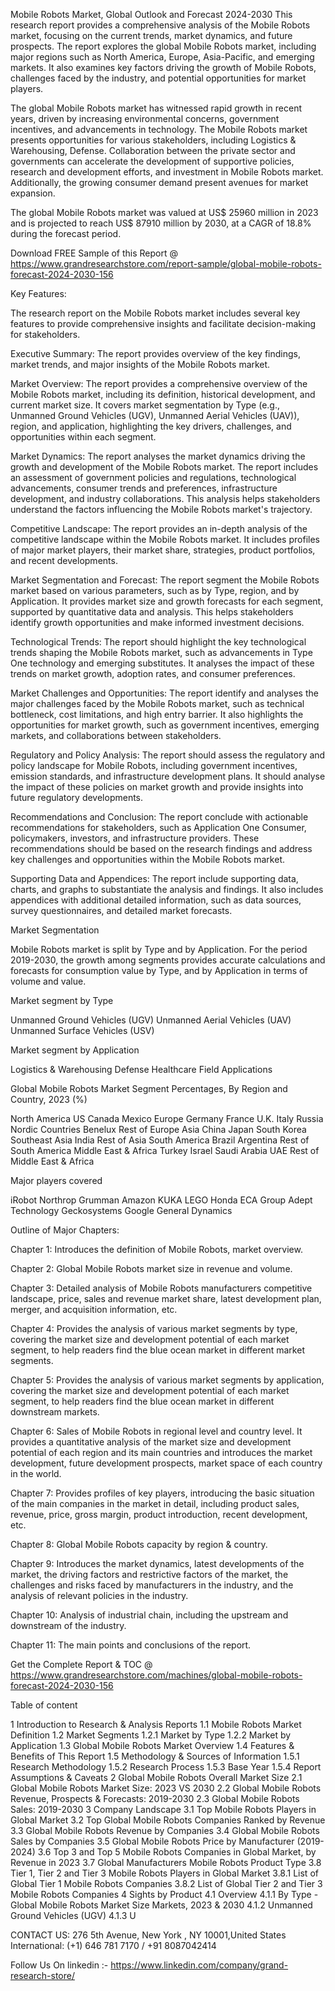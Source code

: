 Mobile Robots Market, Global Outlook and Forecast 2024-2030
This research report provides a comprehensive analysis of the Mobile Robots market, focusing on the current trends, market dynamics, and future prospects. The report explores the global Mobile Robots market, including major regions such as North America, Europe, Asia-Pacific, and emerging markets. It also examines key factors driving the growth of Mobile Robots, challenges faced by the industry, and potential opportunities for market players.

The global Mobile Robots market has witnessed rapid growth in recent years, driven by increasing environmental concerns, government incentives, and advancements in technology. The Mobile Robots market presents opportunities for various stakeholders, including Logistics & Warehousing, Defense. Collaboration between the private sector and governments can accelerate the development of supportive policies, research and development efforts, and investment in Mobile Robots market. Additionally, the growing consumer demand present avenues for market expansion.

The global Mobile Robots market was valued at US$ 25960 million in 2023 and is projected to reach US$ 87910 million by 2030, at a CAGR of 18.8% during the forecast period.

Download FREE Sample of this Report @ https://www.grandresearchstore.com/report-sample/global-mobile-robots-forecast-2024-2030-156


Key Features:

The research report on the Mobile Robots market includes several key features to provide comprehensive insights and facilitate decision-making for stakeholders.

Executive Summary: The report provides overview of the key findings, market trends, and major insights of the Mobile Robots market.

Market Overview: The report provides a comprehensive overview of the Mobile Robots market, including its definition, historical development, and current market size. It covers market segmentation by Type (e.g., Unmanned Ground Vehicles (UGV), Unmanned Aerial Vehicles (UAV)), region, and application, highlighting the key drivers, challenges, and opportunities within each segment.

Market Dynamics: The report analyses the market dynamics driving the growth and development of the Mobile Robots market. The report includes an assessment of government policies and regulations, technological advancements, consumer trends and preferences, infrastructure development, and industry collaborations. This analysis helps stakeholders understand the factors influencing the Mobile Robots market's trajectory.

Competitive Landscape: The report provides an in-depth analysis of the competitive landscape within the Mobile Robots market. It includes profiles of major market players, their market share, strategies, product portfolios, and recent developments.

Market Segmentation and Forecast: The report segment the Mobile Robots market based on various parameters, such as by Type, region, and by Application. It provides market size and growth forecasts for each segment, supported by quantitative data and analysis. This helps stakeholders identify growth opportunities and make informed investment decisions.

Technological Trends: The report should highlight the key technological trends shaping the Mobile Robots market, such as advancements in Type One technology and emerging substitutes. It analyses the impact of these trends on market growth, adoption rates, and consumer preferences.

Market Challenges and Opportunities: The report identify and analyses the major challenges faced by the Mobile Robots market, such as technical bottleneck, cost limitations, and high entry barrier. It also highlights the opportunities for market growth, such as government incentives, emerging markets, and collaborations between stakeholders.

Regulatory and Policy Analysis: The report should assess the regulatory and policy landscape for Mobile Robots, including government incentives, emission standards, and infrastructure development plans. It should analyse the impact of these policies on market growth and provide insights into future regulatory developments.

Recommendations and Conclusion: The report conclude with actionable recommendations for stakeholders, such as Application One Consumer, policymakers, investors, and infrastructure providers. These recommendations should be based on the research findings and address key challenges and opportunities within the Mobile Robots market.

Supporting Data and Appendices: The report include supporting data, charts, and graphs to substantiate the analysis and findings. It also includes appendices with additional detailed information, such as data sources, survey questionnaires, and detailed market forecasts.

Market Segmentation

Mobile Robots market is split by Type and by Application. For the period 2019-2030, the growth among segments provides accurate calculations and forecasts for consumption value by Type, and by Application in terms of volume and value.



Market segment by Type



Unmanned Ground Vehicles (UGV)
Unmanned Aerial Vehicles (UAV)
Unmanned Surface Vehicles (USV)


Market segment by Application



Logistics & Warehousing
Defense
Healthcare
Field Applications


Global Mobile Robots Market Segment Percentages, By Region and Country, 2023 (%)



North America
US
Canada
Mexico
Europe
Germany
France
U.K.
Italy
Russia
Nordic Countries
Benelux
Rest of Europe
Asia
China
Japan
South Korea
Southeast Asia
India
Rest of Asia
South America
Brazil
Argentina
Rest of South America
Middle East & Africa
Turkey
Israel
Saudi Arabia
UAE
Rest of Middle East & Africa


Major players covered



iRobot
Northrop Grumman
Amazon
KUKA
LEGO
Honda
ECA Group
Adept Technology
Geckosystems
Google
General Dynamics


Outline of Major Chapters:

Chapter 1: Introduces the definition of Mobile Robots, market overview.

Chapter 2: Global Mobile Robots market size in revenue and volume.

Chapter 3: Detailed analysis of Mobile Robots manufacturers competitive landscape, price, sales and revenue market share, latest development plan, merger, and acquisition information, etc.

Chapter 4: Provides the analysis of various market segments by type, covering the market size and development potential of each market segment, to help readers find the blue ocean market in different market segments.

Chapter 5: Provides the analysis of various market segments by application, covering the market size and development potential of each market segment, to help readers find the blue ocean market in different downstream markets.

Chapter 6: Sales of Mobile Robots in regional level and country level. It provides a quantitative analysis of the market size and development potential of each region and its main countries and introduces the market development, future development prospects, market space of each country in the world.

Chapter 7: Provides profiles of key players, introducing the basic situation of the main companies in the market in detail, including product sales, revenue, price, gross margin, product introduction, recent development, etc.

Chapter 8: Global Mobile Robots capacity by region & country.

Chapter 9: Introduces the market dynamics, latest developments of the market, the driving factors and restrictive factors of the market, the challenges and risks faced by manufacturers in the industry, and the analysis of relevant policies in the industry.

Chapter 10: Analysis of industrial chain, including the upstream and downstream of the industry.

Chapter 11: The main points and conclusions of the report.

Get the Complete Report & TOC @ https://www.grandresearchstore.com/machines/global-mobile-robots-forecast-2024-2030-156

Table of content

1 Introduction to Research & Analysis Reports
1.1 Mobile Robots Market Definition
1.2 Market Segments
1.2.1 Market by Type
1.2.2 Market by Application
1.3 Global Mobile Robots Market Overview
1.4 Features & Benefits of This Report
1.5 Methodology & Sources of Information
1.5.1 Research Methodology
1.5.2 Research Process
1.5.3 Base Year
1.5.4 Report Assumptions & Caveats
2 Global Mobile Robots Overall Market Size
2.1 Global Mobile Robots Market Size: 2023 VS 2030
2.2 Global Mobile Robots Revenue, Prospects & Forecasts: 2019-2030
2.3 Global Mobile Robots Sales: 2019-2030
3 Company Landscape
3.1 Top Mobile Robots Players in Global Market
3.2 Top Global Mobile Robots Companies Ranked by Revenue
3.3 Global Mobile Robots Revenue by Companies
3.4 Global Mobile Robots Sales by Companies
3.5 Global Mobile Robots Price by Manufacturer (2019-2024)
3.6 Top 3 and Top 5 Mobile Robots Companies in Global Market, by Revenue in 2023
3.7 Global Manufacturers Mobile Robots Product Type
3.8 Tier 1, Tier 2 and Tier 3 Mobile Robots Players in Global Market
3.8.1 List of Global Tier 1 Mobile Robots Companies
3.8.2 List of Global Tier 2 and Tier 3 Mobile Robots Companies
4 Sights by Product
4.1 Overview
4.1.1 By Type - Global Mobile Robots Market Size Markets, 2023 & 2030
4.1.2 Unmanned Ground Vehicles (UGV)
4.1.3 U

CONTACT US:
276 5th Avenue, New York , NY 10001,United States
International: (+1) 646 781 7170 / +91 8087042414

Follow Us On linkedin :- https://www.linkedin.com/company/grand-research-store/
